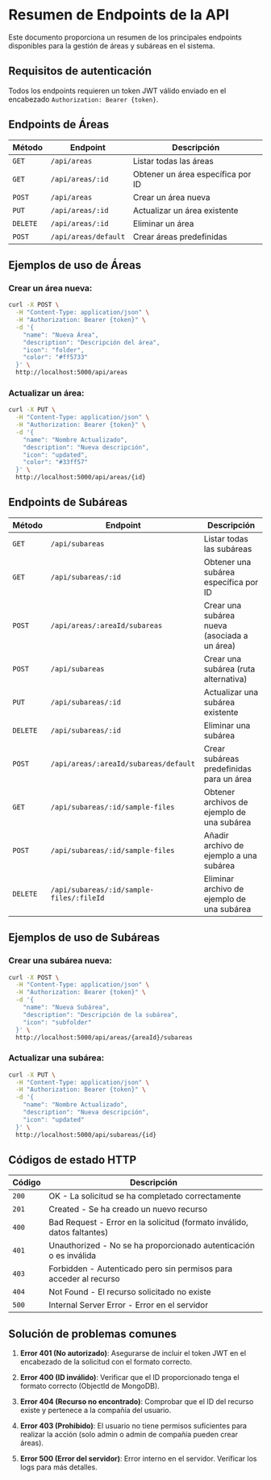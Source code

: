 # Resumen de Endpoints de la API

Este documento proporciona un resumen de los principales endpoints disponibles para la gestión de áreas y subáreas en el sistema.

## Requisitos de autenticación

Todos los endpoints requieren un token JWT válido enviado en el encabezado `Authorization: Bearer {token}`.

## Endpoints de Áreas

| Método | Endpoint | Descripción |
|--------|----------|-------------|
| `GET` | `/api/areas` | Listar todas las áreas |
| `GET` | `/api/areas/:id` | Obtener un área específica por ID |
| `POST` | `/api/areas` | Crear un área nueva |
| `PUT` | `/api/areas/:id` | Actualizar un área existente |
| `DELETE` | `/api/areas/:id` | Eliminar un área |
| `POST` | `/api/areas/default` | Crear áreas predefinidas |

## Ejemplos de uso de Áreas

### Crear un área nueva:

```bash
curl -X POST \
  -H "Content-Type: application/json" \
  -H "Authorization: Bearer {token}" \
  -d '{
    "name": "Nueva Área",
    "description": "Descripción del área",
    "icon": "folder",
    "color": "#ff5733"
  }' \
  http://localhost:5000/api/areas
```

### Actualizar un área:

```bash
curl -X PUT \
  -H "Content-Type: application/json" \
  -H "Authorization: Bearer {token}" \
  -d '{
    "name": "Nombre Actualizado",
    "description": "Nueva descripción",
    "icon": "updated",
    "color": "#33ff57"
  }' \
  http://localhost:5000/api/areas/{id}
```

## Endpoints de Subáreas

| Método | Endpoint | Descripción |
|--------|----------|-------------|
| `GET` | `/api/subareas` | Listar todas las subáreas |
| `GET` | `/api/subareas/:id` | Obtener una subárea específica por ID |
| `POST` | `/api/areas/:areaId/subareas` | Crear una subárea nueva (asociada a un área) |
| `POST` | `/api/subareas` | Crear una subárea (ruta alternativa) |
| `PUT` | `/api/subareas/:id` | Actualizar una subárea existente |
| `DELETE` | `/api/subareas/:id` | Eliminar una subárea |
| `POST` | `/api/areas/:areaId/subareas/default` | Crear subáreas predefinidas para un área |
| `GET` | `/api/subareas/:id/sample-files` | Obtener archivos de ejemplo de una subárea |
| `POST` | `/api/subareas/:id/sample-files` | Añadir archivo de ejemplo a una subárea |
| `DELETE` | `/api/subareas/:id/sample-files/:fileId` | Eliminar archivo de ejemplo de una subárea |

## Ejemplos de uso de Subáreas

### Crear una subárea nueva:

```bash
curl -X POST \
  -H "Content-Type: application/json" \
  -H "Authorization: Bearer {token}" \
  -d '{
    "name": "Nueva Subárea",
    "description": "Descripción de la subárea",
    "icon": "subfolder"
  }' \
  http://localhost:5000/api/areas/{areaId}/subareas
```

### Actualizar una subárea:

```bash
curl -X PUT \
  -H "Content-Type: application/json" \
  -H "Authorization: Bearer {token}" \
  -d '{
    "name": "Nombre Actualizado",
    "description": "Nueva descripción",
    "icon": "updated"
  }' \
  http://localhost:5000/api/subareas/{id}
```

## Códigos de estado HTTP

| Código | Descripción |
|--------|-------------|
| `200` | OK - La solicitud se ha completado correctamente |
| `201` | Created - Se ha creado un nuevo recurso |
| `400` | Bad Request - Error en la solicitud (formato inválido, datos faltantes) |
| `401` | Unauthorized - No se ha proporcionado autenticación o es inválida |
| `403` | Forbidden - Autenticado pero sin permisos para acceder al recurso |
| `404` | Not Found - El recurso solicitado no existe |
| `500` | Internal Server Error - Error en el servidor |

## Solución de problemas comunes

1. **Error 401 (No autorizado)**: Asegurarse de incluir el token JWT en el encabezado de la solicitud con el formato correcto.

2. **Error 400 (ID inválido)**: Verificar que el ID proporcionado tenga el formato correcto (ObjectId de MongoDB).

3. **Error 404 (Recurso no encontrado)**: Comprobar que el ID del recurso existe y pertenece a la compañía del usuario.

4. **Error 403 (Prohibido)**: El usuario no tiene permisos suficientes para realizar la acción (solo admin o admin de compañía pueden crear áreas).

5. **Error 500 (Error del servidor)**: Error interno en el servidor. Verificar los logs para más detalles. 